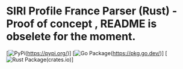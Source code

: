 # SIRI Profile France Parser (Rust) - Proof of concept , README is obselete for the moment.
[![PyPi](https://img.shields.io/badge/pypi-%23ececec.svg?style=for-the-badge&logo=pypi&logoColor=1f73b7)(https://pypi.org/)]
[![Go Package](https://img.shields.io/badge/go-%2300ADD8.svg?style=for-the-badge&logo=go&logoColor=white)(https://pkg.go.dev/)]
[![Rust Package](https://img.shields.io/badge/rust-%23000000.svg?style=for-the-badge&logo=rust&logoColor=white)(crates.io)]


